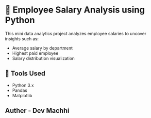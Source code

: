 # 💼 Employee Salary Analysis using Python

This mini data analytics project analyzes employee salaries to uncover insights such as:
- Average salary by department  
- Highest paid employee  
- Salary distribution visualization  

## 🧰 Tools Used
- Python 3.x  
- Pandas  
- Matplotlib  

## Auther - Dev Machhi
